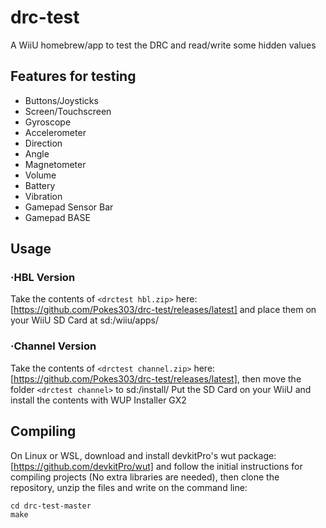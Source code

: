 # drc-test
A WiiU homebrew/app to test the DRC and read/write some hidden values

## Features for testing
- Buttons/Joysticks
- Screen/Touchscreen
- Gyroscope
- Accelerometer
- Direction
- Angle
- Magnetometer
- Volume
- Battery
- Vibration
- Gamepad Sensor Bar
- Gamepad BASE

## Usage
### ·HBL Version
Take the contents of `<drctest hbl.zip>` here: [https://github.com/Pokes303/drc-test/releases/latest] and place them on your WiiU SD Card at sd:/wiiu/apps/

### ·Channel Version
Take the contents of `<drctest channel.zip>` here: [https://github.com/Pokes303/drc-test/releases/latest], then move the folder `<drctest channel>` to sd:/install/
Put the SD Card on your WiiU and install the contents with WUP Installer GX2

## Compiling
On Linux or WSL, download and install devkitPro's wut package: [https://github.com/devkitPro/wut] and follow the initial instructions for compiling projects (No extra libraries are needed), then clone the repository, unzip the files and write on the command line:
```
cd drc-test-master
make
```
